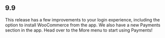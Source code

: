 <!--
Contains editorialized release notes. Raw release notes should go into `RELEASE-NOTES.txt`.
-->

## 9.9
This release has a few improvements to your login experience, including the option to install WooCommerce from the app. We also have a new Payments section in the app. Head over to the More menu to start using Payments!
